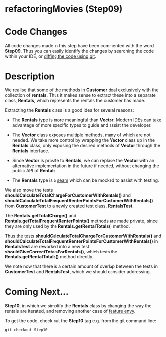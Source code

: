 refactoringMovies (Step09)
==========================

# Code Changes

All code changes made in this step have been commented with the
word **Step09**. Thus you can easily identify the changes by searching the code within your IDE, or [diffing the code using git](http://stackoverflow.com/questions/1552340/show-all-changed-files-between-two-git-commits).

# Description

We realise that some of the methods in **Customer** deal exclusively with the collection of **rentals**. Thus it makes sense to extract these into a separate class, **Rentals**, which represents the rentals the customer has made.

Extracting the **Rentals** class is a good idea for several reasons:

* The **Rentals** type is more meaningful than **Vector**. Modern IDEs can take advantage of more specific types to guide and assist the developer.

* The **Vector** class exposes multiple methods, many of which are not needed. We take more control by wrapping the **Vector** class up in the **Rentals** class, only exposing the desired methods of **Vector** through the **Rentals** interface.

* Since **Vector** is private to **Rentals**, we can replace the **Vector** with an alternative implementation in the future if needed, without changing the public API of **Rentals**.

* The **Rentals** type is a [seam](http://c2.com/cgi/wiki?SoftwareSeam) which can be mocked to assist with testing.

We also move the tests **shouldCalculateTotalChargeForCustomerWithRentals()** and **shouldCalculateTotalFrequentRenterPointsForCustomerWithRentals()** from **CustomerTest** to a newly created test class, **RentalsTest**.

The **Rentals.getTotalCharge()** and **Rentals.getTotalFrequentRenterPoints()** methods are made private, since they are only used by the **Rentals.getRentalTotals()** method.

Thus the tests **shouldCalculateTotalChargeForCustomerWithRentals()** and **shouldCalculateTotalFrequentRenterPointsForCustomerWithRentals()** in **RentalsTest** are reworked into a new test **shouldGiveCorrectTotalsForRentals()**, which tests the **Rentals.getRentalTotals()** method directly.

We note now that there is a certain amount of overlap between the tests in **CustomerTest** and **RentalsTest**, which we should consider addressing.

Coming Next...
==============

**Step10**, in which we simplify the **Rentals** class by changing the way the rentals are iterated, and removing another case of [feature envy](http://sourcemaking.com/refactoring/feature-envy).

To get the code, check out the **Step10** tag e.g. from the git command line:

    git checkout Step10